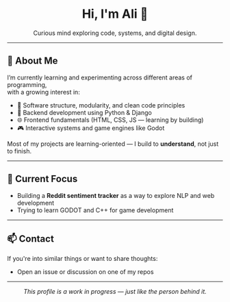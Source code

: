 <h1 align="center">Hi, I'm Ali 👋</h1>
<p align="center">
  Curious mind exploring code, systems, and digital design.
</p>

---

## 🧭 About Me

I’m currently learning and experimenting across different areas of programming,  
with a growing interest in:

- 🧠 Software structure, modularity, and clean code principles  
- 🧪 Backend development using Python & Django  
- 🌐 Frontend fundamentals (HTML, CSS, JS — learning by building)  
- 🎮 Interactive systems and game engines like Godot  

Most of my projects are learning-oriented — I build to **understand**, not just to finish.

---

## 📌 Current Focus

- Building a **Reddit sentiment tracker** as a way to explore NLP and web development  
- Trying to learn GODOT and C++ for game development


---

## 📫 Contact

If you're into similar things or want to share thoughts:  
- Open an issue or discussion on one of my repos

---

<p align="center">
  <i>This profile is a work in progress — just like the person behind it.</i>
</p>
